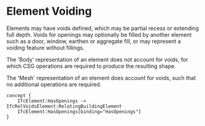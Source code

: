 Element Voiding
===============

Elements may have voids defined, which may be partial recess or extending full depth. Voids for openings may optionally be filled by another element such as a door, window, earthen or aggregate fill, or may represent a voiding feature without fillings.

The 'Body' representation of an element does not account for voids, for which CSG operations are required to produce the resulting shape.

The 'Mesh' representation of an element does account for voids, such that no additional operations are required.

```
concept {
    IfcElement:HasOpenings -> IfcRelVoidsElement:RelatingBuildingElement
    IfcElement:HasOpenings[binding="HasOpenings"]
}
```
